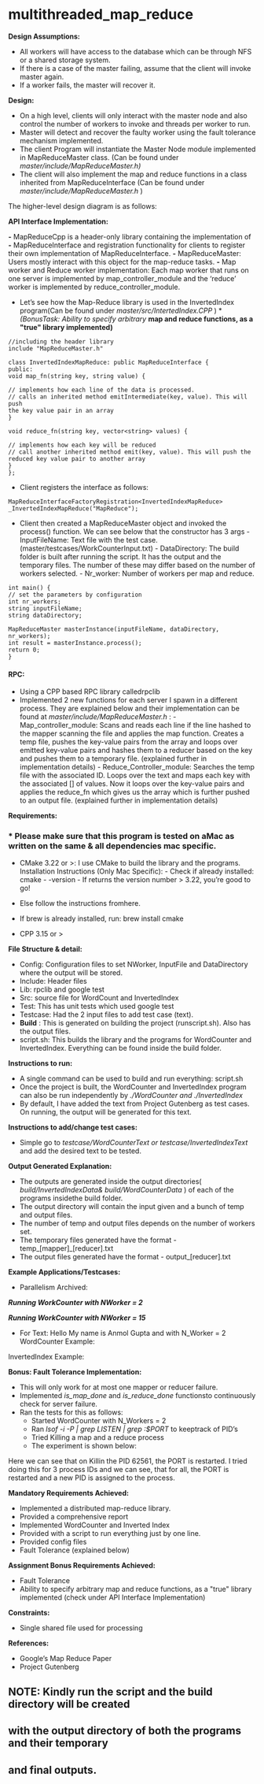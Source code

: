 # multithreaded_map_reduce

**Design Assumptions:**

- All workers will have access to the database which can be through NFS or a shared
    storage system.
- If there is a case of the master failing, assume that the client will invoke master again.
- If a worker fails, the master will recover it.

**Design:**

- On a high level, clients will only interact with the master node and also control the
    number of workers to invoke and threads per worker to run.
- Master will detect and recover the faulty worker using the fault tolerance mechanism
    implemented.
- The client Program will instantiate the Master Node module implemented in
    MapReduceMaster class. (Can be found under _master/include/MapReduceMaster.h)_
- The client will also implement the map and reduce functions in a class inherited from
    MapReduceInterface (Can be found under _master/include/MapReduceMaster.h_ )

The higher-level design diagram is as follows:


**API Interface Implementation:**

**-** MapReduceCpp is a header-only library containing the implementation of
    **-** MapReduceInterface and registration functionality for clients to register their own
       implementation of MapReduceInterface.
    **-** MapReduceMaster: Users mostly interact with this object for the map-reduce
       tasks.
    **-** Map worker and Reduce worker implementation: Each map worker that runs on
       one server is implemented by map_controller_module and the ‘reduce’ worker is
       implemented by reduce_controller_module.
- Let’s see how the Map-Reduce library is used in the InvertedIndex program(Can be
    found under _master/src/IntertedIndex.CPP_ ) **(*BonusTask: Ability to specify arbitrary**
    **map and reduce functions, as a "true" library implemented)**

```
//including the header library
include "MapReduceMaster.h"
```
```
class InvertedIndexMapReduce: public MapReduceInterface {
public:
void map_fn(string key, string value) {
```
```
// implements how each line of the data is processed.
// calls an inherited method emitIntermediate(key, value). This will push
the key value pair in an array
}
```
```
void reduce_fn(string key, vector<string> values) {
```
```
// implements how each key will be reduced
// call another inherited method emit(key, value). This will push the
reduced key value pair to another array
}
};
```
- Client registers the interface as follows:

```
MapReduceInterfaceFactoryRegistration<InvertedIndexMapReduce>
_InvertedIndexMapReduce("MapReduce");
```

- Client then created a MapReduceMaster object and invoked the process() function. We
    can see below that the constructor has 3 args
       - InputFileName: Text file with the test case.
          (master/testcases/WorkCounterInput.txt)
       - DataDirectory: The build folder is built after running the script. It has the output
          and the temporary files. The number of these may differ based on the number of
          workers selected.
       - Nr_worker: Number of workers per map and reduce.

```
int main() {
// set the parameters by configuration
int nr_workers;
string inputFileName;
string dataDirectory;
```
```
MapReduceMaster masterInstance(inputFileName, dataDirectory, nr_workers);
int result = masterInstance.process();
return 0;
}
```
#### RPC:

- Using a CPP based RPC library calledrpclib
- Implemented 2 new functions for each server I spawn in a different process. They are
    explained below and their implementation can be found at
    _master/include/MapReduceMaster.h_ :
       - Map_controller_module: Scans and reads each line if the line hashed to the
          mapper scanning the file and applies the map function. Creates a temp file,
          pushes the key-value pairs from the array and loops over emitted key-value pairs
          and hashes them to a reducer based on the key and pushes them to a temporary
          file. (explained further in implementation details)
       - Reduce_Controller_module: Searches the temp file with the associated ID. Loops
          over the text and maps each key with the associated [] of values. Now it loops
          over the key-value pairs and applies the reduce_fn which gives us the array
          which is further pushed to an output file. (explained further in implementation
          details)

**Requirements:**

### * Please make sure that this program is tested on aMac as written on the same & all dependencies mac specific.

- CMake 3.22 or >: I use CMake to build the library and the programs.
    Installation Instructions (Only Mac Specific):
       - Check if already installed: cmake - -version
       - If returns the version number > 3.22, you’re good to go!


- Else follow the instructions fromhere.
- If brew is already installed, run: brew install cmake
- CPP 3.15 or >

**File Structure & detail:**

- Config: Configuration files to set NWorker, InputFile and DataDirectory where the output
    will be stored.
- Include: Header files
- Lib: rpclib and google test
- Src: source file for WordCount and InvertedIndex
- Test: This has unit tests which used google test
- Testcase: Had the 2 input files to add test case (text).
- **Build** : This is generated on building the project (runscript.sh). Also has the output files.
- script.sh: This builds the library and the programs for WordCounter and InvertedIndex.
    Everything can be found inside the build folder.

**Instructions to run:**

- A single command can be used to build and run everything: script.sh
- Once the project is built, the WordCounter and InvertedIndex program can also be run
    independently by _./WordCounter and ./InvertedIndex_
- By default, I have added the text from Project Gutenberg as test cases. On running, the
    output will be generated for this text.

**Instructions to add/change test cases:**

- Simple go to _testcase/WordCounterText or testcase/InvertedIndexText_ and add the
    desired text to be tested.

**Output Generated Explanation:**

- The outputs are generated inside the output directories( _build/InvertedIndexData&_
    _build/WordCounterData_ ) of each of the programs insidethe build folder.
- The output directory will contain the input given and a bunch of temp and output files.
- The number of temp and output files depends on the number of workers set.
- The temporary files generated have the format - temp_[mapper]_[reducer].txt
- The output files generated have the format - output_[reducer].txt

**Example Applications/Testcases:**

- Parallelism Archived:


**_Running WorkCounter with NWorker = 2_**

**_Running WorkCounter with NWorker = 15_**

- For Text: Hello My name is Anmol Gupta and with N_Worker = 2
WordCounter Example:

InvertedIndex Example:


**Bonus: Fault Tolerance Implementation:**

- This will only work for at most one mapper or reducer failure.
- Implemented _is_map_done_ and _is_reduce_done_ functionsto continuously check for
    server failure.
- Ran the tests for this as follows:
    - Started WordCounter with N_Workers = 2
    - Ran _lsof -i -P | grep LISTEN | grep :$PORT_ to keeptrack of PID’s
    - Tried Killing a map and a reduce process
    - The experiment is shown below:

Here we can see that on Killin the PID 62561, the PORT is restarted. I tried doing this for 3
process IDs and we can see, that for all, the PORT is restarted and a new PID is assigned to
the process.

**Mandatory Requirements Achieved:**

- Implemented a distributed map-reduce library.
- Provided a comprehensive report
- Implemented WordCounter and Inverted Index
- Provided with a script to run everything just by one line.
- Provided config files
- Fault Tolerance (explained below)


**Assignment Bonus Requirements Achieved:**

- Fault Tolerance
- Ability to specify arbitrary map and reduce functions, as a "true" library implemented
    (check under API Interface Implementation)

**Constraints:**

- Single shared file used for processing

**References:**

- Google’s Map Reduce Paper
- Project Gutenberg

## NOTE: Kindly run the script and the build directory will be created

## with the output directory of both the programs and their temporary

## and final outputs.


